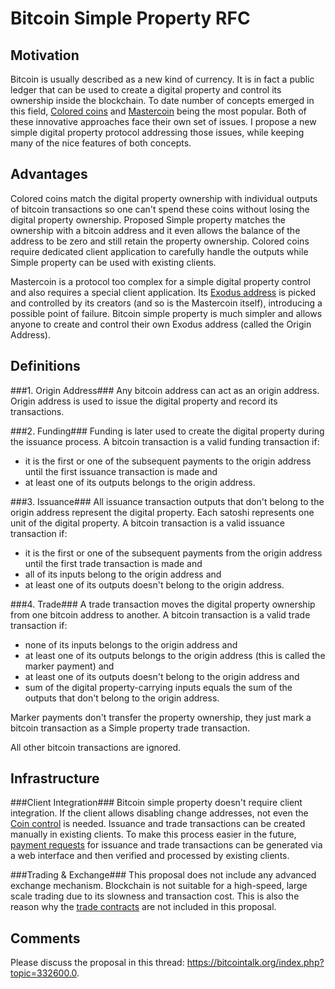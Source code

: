 Bitcoin Simple Property RFC
===========================

Motivation
----------
Bitcoin is usually described as a new kind of currency. It is in fact a public ledger that can be used to create a digital property and control its ownership inside the blockchain. To date number of concepts emerged in this field, [Colored coins](http://wiki.bitcoinx.org/) and [Mastercoin](http://www.mastercoin.org/) being the most popular. Both of these innovative approaches face their own set of issues. I propose a new simple digital property protocol addressing those issues, while keeping many of the nice features of both concepts.

Advantages
----------
Colored coins match the digital property ownership with individual outputs of bitcoin transactions so one can't spend these coins without losing the digital property ownership. Proposed Simple property matches the ownership with a bitcoin address and it even allows the balance of the address to be zero and still retain the property ownership. Colored coins require dedicated client application to carefully handle the outputs while Simple property can be used with existing clients.

Mastercoin is a protocol too complex for a simple digital property control and also requires a special client application. Its [Exodus address](http://blockchain.info/fb/1exodu) is picked and controlled by its creators (and so is the Mastercoin itself), introducing a possible point of failure. Bitcoin simple property is much simpler and allows anyone to create and control their own Exodus address (called the Origin Address).

Definitions
-----------
###1. Origin Address###
Any bitcoin address can act as an origin address. Origin address is used to issue the digital property and record its transactions.

###2. Funding###
Funding is later used to create the digital property during the issuance process. A bitcoin transaction is a valid funding transaction if:
* it is the first or one of the subsequent payments to the origin address until the first issuance transaction is made and
* at least one of its outputs belongs to the origin address.

###3. Issuance###
All issuance transaction outputs that don't belong to the origin address represent the digital property. Each satoshi represents one unit of the digital property. A bitcoin transaction is a valid issuance transaction if:
* it is the first or one of the subsequent payments from the origin address until the first trade transaction is made and
* all of its inputs belong to the origin address and
* at least one of its outputs doesn't belong to the origin address.

###4. Trade###
A trade transaction moves the digital property ownership from one bitcoin address to another. A bitcoin transaction is a valid trade transaction if:
* none of its inputs belongs to the origin address and
* at least one of its outputs belongs to the origin address (this is called the marker payment) and
* at least one of its outputs doesn't belong to the origin address and
* sum of the digital property-carrying inputs equals the sum of the outputs that don't belong to the origin address.

Marker payments don't transfer the property ownership, they just mark a bitcoin transaction as a Simple property trade transaction.


All other bitcoin transactions are ignored.


Infrastructure
--------------

###Client Integration###
Bitcoin simple property doesn't require client integration. If the client allows disabling change addresses, not even the [Coin control](https://bitcointalk.org/index.php?topic=144331.0) is needed. Issuance and trade transactions can be created manually in existing clients. To make this process easier in the future, [payment requests](https://en.bitcoin.it/wiki/BIP_0070) for issuance and trade transactions can be generated via a web interface and then verified and processed by existing clients.

###Trading & Exchange###
This proposal does not include any advanced exchange mechanism. Blockchain is not suitable for a high-speed, large scale trading due to its slowness and transaction cost. This is also the reason why the [trade contracts](https://en.bitcoin.it/wiki/Smart_Property) are not included in this proposal.


Comments
--------
Please discuss the proposal in this thread: https://bitcointalk.org/index.php?topic=332600.0.






